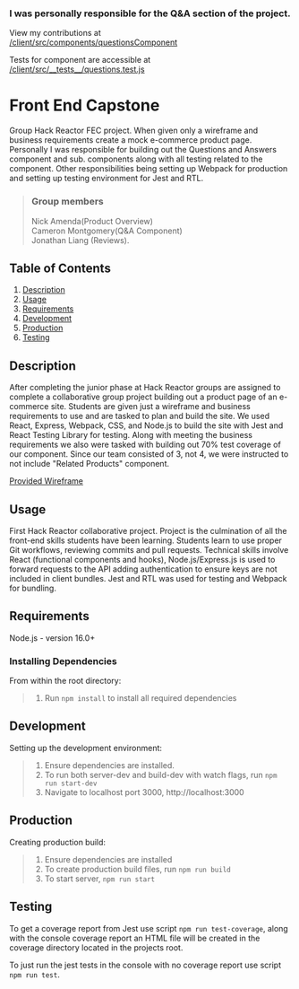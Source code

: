 
### I was personally responsible for the Q&A section of the project.
View my contributions at <br> [/client/src/components/questionsComponent](https://github.com/Tribalash/FEC/tree/master/client/src/components/questionsComponent) <br>

Tests for component are accessible at <br>
[/client/src/\_\_tests\_\_/questions.test.js](https://github.com/Tribalash/FEC/blob/master/client/src/__tests__/questions.test.js)<br>


# Front End Capstone

Group Hack Reactor FEC project. When given only a wireframe and business requirements create a mock e-commerce product page.
Personally I was responsible for building out the Questions and Answers component and sub. components along with all testing related to the component. Other responsibilities being setting up Webpack for production and setting up testing environment for Jest and RTL. 

> ### Group members<br>
> Nick Amenda(Product Overview)<br>
> Cameron Montgomery(Q&A Component)<br>
> Jonathan Liang (Reviews). <br>

## Table of Contents

1. [Description](#description)
2. [Usage](#usage)
3. [Requirements](#requirements)
4. [Development](#development)
5. [Production](#production)
6. [Testing](#testing)

## Description

After completing the junior phase at Hack Reactor groups are assigned to complete a collaborative group project building out a product page of an e-commerce site. Students are given just a wireframe and business requirements to use and are tasked to plan and build the site. We used React, Express, Webpack, CSS, and Node.js to build the site with Jest and React Testing Library for testing. Along with meeting the business requirements we also were tasked with building out 70% test coverage of our component. Since our team consisted of 3, not 4, we were instructed to not include "Related Products" component.

[Provided Wireframe](https://xd.adobe.com/view/e600dc0f-454c-44e3-5075-7872d04189ff-9031/)

## Usage

First Hack Reactor collaborative project. Project is the culmination of all the front-end skills students have been learning. Students learn to use proper Git workflows, reviewing commits and pull requests. Technical skills involve React (functional components and hooks), Node.js/Express.js is used to forward requests to the API adding authentication to ensure keys are not included in client bundles. Jest and RTL was used for testing and Webpack for bundling.

## Requirements

Node.js - version 16.0+

### Installing Dependencies

From within the root directory:
> 1. Run ```npm install``` to install all required dependencies

## Development

Setting up the development environment:
> 1. Ensure dependencies are installed.
> 2. To run both server-dev and build-dev with watch flags, run ```npm run start-dev```
> 3. Navigate to localhost port 3000, http://localhost:3000

## Production

Creating production build:
>  1. Ensure dependencies are installed
>  2. To create production build files, run ```npm run build```
>  3. To start server, ```npm run start```

## Testing

To get a coverage report from Jest use script ```npm run test-coverage```, along with the console coverage report an HTML file will be created in the coverage directory located in the projects root.

To just run the jest tests in the console with no coverage report use script ```npm run test```.
